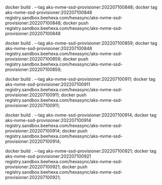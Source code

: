 
docker build . --tag aks-nvme-ssd-provisioner:202207100848;
docker tag aks-nvme-ssd-provisioner:202207100848 registry.sandbox.beehexa.com/hexasync/aks-nvme-ssd-provisioner:202207100848; 
docker push registry.sandbox.beehexa.com/hexasync/aks-nvme-ssd-provisioner:202207100848


docker build . --tag aks-nvme-ssd-provisioner:202207100859;
docker tag aks-nvme-ssd-provisioner:202207100848 registry.sandbox.beehexa.com/hexasync/aks-nvme-ssd-provisioner:202207100859; 
docker push registry.sandbox.beehexa.com/hexasync/aks-nvme-ssd-provisioner:202207100859;


docker build . --tag aks-nvme-ssd-provisioner:202207100911;
docker tag aks-nvme-ssd-provisioner:202207100911 registry.sandbox.beehexa.com/hexasync/aks-nvme-ssd-provisioner:202207100911; 
docker push registry.sandbox.beehexa.com/hexasync/aks-nvme-ssd-provisioner:202207100911;


docker build . --tag aks-nvme-ssd-provisioner:202207100914;
docker tag aks-nvme-ssd-provisioner:202207100914 registry.sandbox.beehexa.com/hexasync/aks-nvme-ssd-provisioner:202207100914; 
docker push registry.sandbox.beehexa.com/hexasync/aks-nvme-ssd-provisioner:202207100914;


docker build . --tag aks-nvme-ssd-provisioner:202207100921;
docker tag aks-nvme-ssd-provisioner:202207100921 registry.sandbox.beehexa.com/hexasync/aks-nvme-ssd-provisioner:202207100921; 
docker push registry.sandbox.beehexa.com/hexasync/aks-nvme-ssd-provisioner:202207100921;